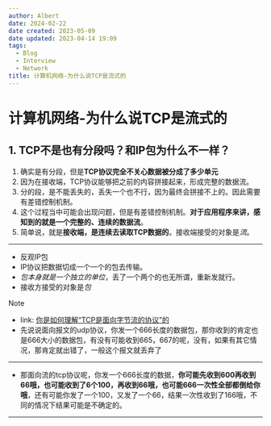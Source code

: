 ```yaml
---
author: Albert
date: 2024-02-22
date created: 2023-05-09
date updated: 2023-04-14 19:09
tags:
  - Blog
  - Interview
  - Network
title: 计算机网络-为什么说TCP是流式的
---
```


# 计算机网络-为什么说TCP是流式的

## 1. TCP不是也有分段吗？和IP包为什么不一样？

1. 确实是有分段，但是**TCP协议完全不关心数据被分成了多少单元**
2. 因为在接收端，TCP协议能够把之前的内容拼接起来，形成完整的数据流。
3. 分的段，是不能丢失的，丢失一个也不行，因为最终会拼接不上的。因此需要有差错控制机制。
4. 这个过程当中可能会出现问题，但是有差错控制机制。**对于应用程序来讲，感知到的就是一个完整的、连续的数据流**。
5. 简单说，就是**接收端，是连续去读取TCP数据的**。接收端接受的对象是*流*。

---

- 反观IP包
- IP协议把数据切成一个一个的包去传输。
- _包本身就是一个独立的单位_，丢了一个两个的也无所谓，重新发就行。
- 接收方接受的对象是*包*

> [!note]
>
> - link: [你是如何理解“TCP是面向字节流的协议”的](https://www.zhihu.com/question/602003556/answer/3057589155)
> - 先说说面向报文的udp协议，你发一个666长度的数据包，那你收到的肯定也是666大小的数据包，有没有可能收到665，667的呢，没有，如果有其它情况，那肯定就出错了，一般这个报文就丢弃了
>
> ---
>
> - 那面向流的tcp协议呢，你发一个666长度的数据，**你可能先收到600再收到66哦，也可能收到了6个100，再收到66哦，也可能666一次性全部都倒给你哦**，还有可能你发了一个100，又发了一个66，结果一次性收到了166哦，不同的情况下结果可能是不确定的。
>
> ---

